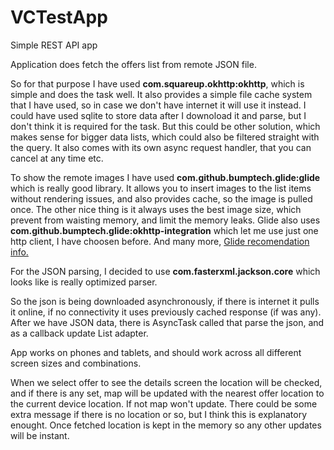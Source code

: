 # VCTestApp
Simple REST API app

Application does fetch the offers list from remote JSON file. 

So for that purpose I have used **com.squareup.okhttp:okhttp**, which is simple and does the task well. It also provides a simple file cache system that I have used, so in case we don't have internet it will use it instead. I could have used sqlite to store data after I downoload it and parse, but I don't think it is required for the task. But this could be other solution, which makes sense for bigger data lists, which could also be filtered straight with the query. It also comes with its own async request handler, that you can cancel at any time etc.

To show the remote images I have used **com.github.bumptech.glide:glide** which is really good library. It allows you to insert images to the list items without rendering issues, and also provides cache, so the image is pulled once. The other nice thing is it always uses the best image size, which prevent from waisting memory, and limit the memory leaks. Glide also uses **com.github.bumptech.glide:okhttp-integration** which let me use just one http client, I have choosen before. And many more, [Glide recomendation info.](http://inthecheesefactory.com/blog/get-to-know-glide-recommended-by-google/en)

For the JSON parsing, I decided to use **com.fasterxml.jackson.core** which looks like is really optimized parser.

So the json is being downloaded asynchronously, if there is internet it pulls it online, if no connectivity it uses previously cached response (if was any). After we have JSON data, there is AsyncTask called that parse the json, and as a callback update List adapter.

App works on phones and tablets, and should work across all different screen sizes and combinations. 

When we select offer to see the details screen the location will be checked, and if there is any set, map will be updated with the nearest offer location to the current device location. If not map won't update. There could be some extra message if there is no location or so, but I think this is explanatory enought. Once fetched location is kept in the memory so any other updates will be instant.


